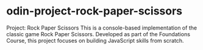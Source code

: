 # odin-project-rock-paper-scissors
Project: Rock Paper Scissors This is a console-based implementation of the classic game Rock Paper Scissors. Developed as part of the Foundations Course, this project focuses on building JavaScript skills from scratch. 
